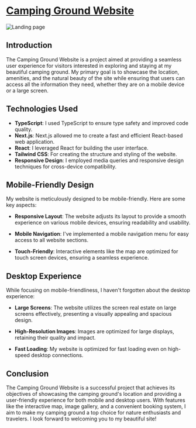 # [Camping Ground Website](https://strong-sprinkles-84546c.netlify.app/)
![Landing page](https://i.ibb.co/sg0LYcL/travel-app.png)

## Introduction

The Camping Ground Website is a project aimed at providing a seamless user experience for visitors interested in exploring and staying at my beautiful camping ground. My primary goal is to showcase the location, amenities, and the natural beauty of the site while ensuring that users can access all the information they need, whether they are on a mobile device or a large screen.

## Technologies Used

- **TypeScript**: I used TypeScript to ensure type safety and improved code quality.
- **Next.js**: Next.js allowed me to create a fast and efficient React-based web application.
- **React**: I leveraged React for building the user interface.
- **Tailwind CSS**: For creating the structure and styling of the website.
- **Responsive Design**: I employed media queries and responsive design techniques for cross-device compatibility.


## Mobile-Friendly Design

My website is meticulously designed to be mobile-friendly. Here are some key aspects:

- **Responsive Layout**: The website adjusts its layout to provide a smooth experience on various mobile devices, ensuring readability and usability.

- **Mobile Navigation**: I've implemented a mobile navigation menu for easy access to all website sections.

- **Touch-Friendly**: Interactive elements like the map are optimized for touch screen devices, ensuring a seamless experience.

## Desktop Experience

While focusing on mobile-friendliness, I haven't forgotten about the desktop experience:

- **Large Screens**: The website utilizes the screen real estate on large screens effectively, presenting a visually appealing and spacious design.

- **High-Resolution Images**: Images are optimized for large displays, retaining their quality and impact.

- **Fast Loading**: My website is optimized for fast loading even on high-speed desktop connections.

## Conclusion

The Camping Ground Website is a successful project that achieves its objectives of showcasing the camping ground's location and providing a user-friendly experience for both mobile and desktop users. With features like the interactive map, image gallery, and a convenient booking system, I aim to make my camping ground a top choice for nature enthusiasts and travelers. I look forward to welcoming you to my beautiful site!
